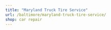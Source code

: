 ```yaml
---
title: "Maryland Truck Tire Service"
url: /baltimore/maryland-truck-tire-service/
shop: car repair
---
```

